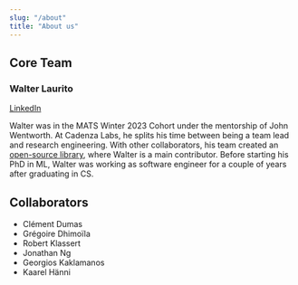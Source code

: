 ```yaml
---
slug: "/about"
title: "About us"
---
```


## Core Team

### Walter Laurito
[LinkedIn](https://www.linkedin.com/in/walter-laurito-951565144/)

Walter was in the MATS Winter 2023 Cohort under the mentorship of John Wentworth. At Cadenza Labs, he splits his time between being a team lead and research engineering. With other collaborators, his team created an [open-source library](https://github.com/EleutherAI/elk), where Walter is a main contributor. Before starting his PhD in ML, Walter was working as software engineer for a couple of years after graduating in CS. 

## Collaborators
- Clément Dumas
- Grégoire Dhimoïla
- Robert Klassert
- Jonathan Ng
- Georgios Kaklamanos
- Kaarel Hänni
